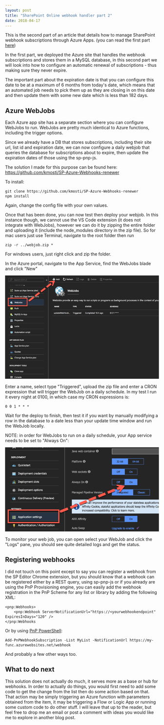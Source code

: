 ```yaml
---
layout: post
title: "SharePoint Online webhook handler part 2"
date: 2018-04-17
---
```


This is the second part of an article that details how to manage SharePoint webhook subscriptions through Azure Apps. (you can read the first part [here](http://spzealot.com/2018/04/16/SharePoint-Online-webhook-eventhandler-part-1.html))

In the first part, we deployed the Azure site that handles the webhook subscriptions and stores them in a MySQL database, in this second part we will look into how to configure an automatic renewal of subscriptions - thus making sure they never expire.

The important part about the expiration date is that you can configure this date to be at a maximum of 6 months from today's date, which means that an automated job needs to pick them up as they are closing in on this date and then update them with some new date which is less than 182 days.

## Azure WebJobs

Each Azure app site has a separate section where you can configure WebJobs to run. WebJobs are pretty much identical to Azure functions, including the trigger options.

Since we already have a DB that stores subscriptions, including their site url, list id and expiration date, we can now configure a daily webjob that queries the database for subscriptions about to expire, then update the expiration dates of those using the sp-pnp-js.

The solution I made for this purpose can be found here: https://github.com/kmosti/SP-Azure-Webhooks-renewer

To install:

```
git clone https://github.com/kmosti/SP-Azure-Webhooks-renewer
npm install
```

Again, change the config file with your own values.

Once that has been done, you can now test then deploy your webjob. In this instance though, we cannot use the VS Code extension (it does not integrate with WebJobs), however we can do it by zipping the entire folder and uploading it (include the node_modules directory in the zip file). So for mac users just use Terminal, navigate to the root folder then run

```
zip -r ../webjob.zip *
```

For windows users, just right click and zip the folder.

In the Azure portal, navigate to the App Service, find the WebJobs blade and click "New"

<img src="/images/webhooks/webjob_1.png" class="img-responsive" alt="Add WebJob">

Enter a name, select type "Triggered", upload the zip file and enter a CRON expression that will trigger the WebJob on a daily schedule. In my test I run it every night at 0100, in which case my CRON expressions is:

```
0 0 1 * * *
```

Wait for the deploy to finish, then test it if you want by manually modifying a row in the database to a date less than your update time window and run the WebJob locally.

NOTE: in order for WebJobs to run on a daily schedule, your App service needs to be set to "Always On":

<img src="/images/webhooks/webjob_2.png" class="img-responsive" alt="Always On">

To monitor your web job, you can open select your WebJob and click the "Logs" pane, you should see quite detailed logs and get the status.

## Registering webhooks

I did not touch on this point except to say you can register a webhook from the SP Editor Chrome extension, but you should know that a webhook can be registered either by a REST query, using sp-pnp-js or if you already are using the PnP Provisioning engine, you can easily add the webhook registration in the PnP Scheme for any list or library by adding the following XML:

```
<pnp:Webhooks>
    <pnp:Webhook ServerNotificationUrl="https://<yourwebhookendpoint" ExpiresInDays="120" />
</pnp:Webhooks
```

Or by using [PnP PowerShell](https://docs.microsoft.com/en-us/powershell/module/sharepoint-pnp/add-pnpwebhooksubscription?view=sharepoint-ps):

```
Add-PnPWebhookSubscription -List MyList -NotificationUrl https://my-func.azurewebsites.net/webhook
```

And probably a few other ways too.

## What to do next

This solution does not actually do much, it serves more as a base or hub for webhooks. In order to actually do things, you would first need to add some code to get the change from the list then do some action based on that. That action may be simply triggering an Azure function with parameters obtained from the item, it may be triggering a Flow or Logic App or running some custom code to do other stuff. I will leave that up to the reader, but feel free to drop me an email or post a comment with ideas you would like me to explore in another blog post.